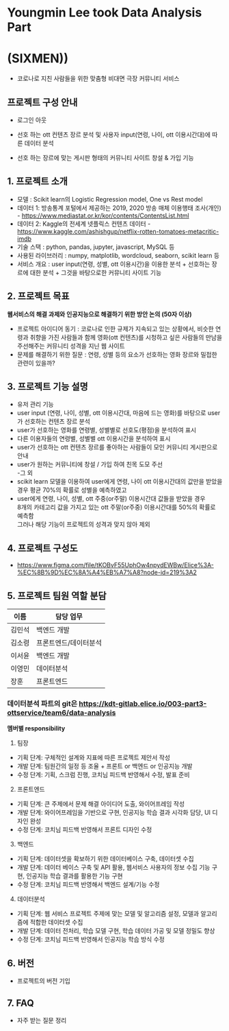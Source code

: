 # Youngmin Lee took Data Analysis Part

# (SIXMEN))
- 코로나로 지친 사람들을 위한 맞춤형 비대면 극장 커뮤니티 서비스


## 프로젝트 구성 안내

* 로그인 아웃

* 선호 하는 ott 컨텐츠 장르 분석 및 사용자 input(연령, 나이, ott 이용시간대)에 따른 데이터 분석

* 선호 하는 장르에 맞는 게시판 형태의 커뮤니티 사이트 창설 & 가입 기능

## 1. 프로젝트 소개



  - 모델 : Scikit learn의 Logistic Regression model, One vs Rest model
  - 데이터 1: 방송통계 포털에서 제공하는 2019, 2020 방송 매체 이용행태 조사(개인) - https://www.mediastat.or.kr/kor/contents/ContentsList.html
  - 데이터 2: Kaggle의 전세계 넷플릭스 컨텐츠 데이터 - https://www.kaggle.com/ashishgup/netflix-rotten-tomatoes-metacritic-imdb
  - 기술 스택 : python, pandas, jupyter, javascript, MySQL 등
  - 사용된 라이브러리 : numpy, matplotlib, wordcloud, seaborn, scikit learn 등
  - 서비스 개요 : user input(연령, 성별, ott 이용시간)을 이용한 분석 + 선호하는 장르에 대한 분석 + 그것을 바탕으로한 커뮤니티 사이트 기능

## 2. 프로젝트 목표

**웹서비스의 해결 과제와 인공지능으로 해결하기 위한 방안 논의 (50자 이상)**
  - 프로젝트 아이디어 동기 : 코로나로 인한 규제가 지속되고 있는 상황에서, 비슷한 연령과 취향을 가진 사람들과 함께 영화(ott 컨텐츠)를 시청하고 싶은 사람들의 만남을 주선해주는 커뮤니티 성격을 지닌 웹 사이트
  - 문제를 해결하기 위한 질문 : 연령, 성별 등의 요소가 선호하는 영화 장르와 밀접한 관련이 있을까?


## 3. 프로젝트 기능 설명


  - 유저 관리 기능
  - user input (연령, 나이, 성별, ott 이용시간대, 마음에 드는 영화)를 바탕으로 user가 선호하는 컨텐츠 장르 분석
  - user가 선호하는 영화를 연령별, 성별별로 선호도(평점)을 분석하여 표시
  - 다른 이용자들의 연령별, 성별별 ott 이용시간을 분석하여 표시
  - user가 선호하는 ott 컨텐츠 장르를 좋아하는 사람들이 모인 커뮤니티 게시판으로 안내<br>
  - user가 원하는 커뮤니티에 창설 / 가입 하여 친목 도모 주선<br>
  -그 외
   - scikit learn 모델을 이용하여 user에게 연령, 나이 ott 이용시간대의 값만을 받았을 경우 평균 70%의 확률로 성별을 예측하였고
   - user에게 연령, 나이, 성별, ott 주중(or주말) 이용시간대 값들을 받았을 경우 <br>
    8개의 카테고리 값을 가지고 있는 ott 주말(or주중) 이용시간대를 50%의 확률로 예측함 <br>
    그러나 해당 기능이 프로젝트의 성격과 맞지 않아 제외

## 4. 프로젝트 구성도
  - https://www.figma.com/file/tKOBvF55UphOw4npydEWBw/Elice%3A-%EC%8B%9D%EC%8A%A4%EB%A7%A8?node-id=219%3A2



## 5. 프로젝트 팀원 역할 분담
| 이름 | 담당 업무 |
| ------ | ------ |
| 김민석 | 백엔드 개발 |
| 김소령 | 프론트엔드/데이터분석 |
| 이서윤 | 백엔드 개발 |
| 이영민 | 데이터분석 | Youngmin Lee | Data Analysis |
| 장훈 | 프론트엔드 |

### 데이터분석 파트의 git은 https://kdt-gitlab.elice.io/003-part3-ottservice/team6/data-analysis

**멤버별 responsibility**

1. 팀장

- 기획 단계: 구체적인 설계와 지표에 따른 프로젝트 제안서 작성
- 개발 단계: 팀원간의 일정 등 조율 + 프론트 or 백엔드 or 인공지능 개발
- 수정 단계: 기획, 스크럼 진행, 코치님 피드백 반영해서 수정, 발표 준비

2. 프론트엔드

- 기획 단계: 큰 주제에서 문제 해결 아이디어 도출, 와이어프레임 작성
- 개발 단계: 와이어프레임을 기반으로 구현, 인공지능 학습 결과 시각화 담당, UI 디자인 완성
- 수정 단계: 코치님 피드백 반영해서 프론트 디자인 수정

3. 백엔드

- 기획 단계: 데이터셋을 확보하기 위한 데이터베이스 구축, 데이터셋 수집
- 개발 단계: 데이터 베이스 구축 및 API 활용, 웹서비스 사용자의 정보 수집 기능 구현, 인공지능 학습 결과를 활용한 기능 구현
- 수정 단계: 코치님 피드백 반영해서 백엔드 설계/기능 수정

4. 데이터분석

- 기획 단계: 웹 서비스 프로젝트 주제에 맞는 모델 및 알고리즘 설정, 모델과 알고리즘에 적합한 데이터셋 수집
- 개발 단계: 데이터 전처리, 학습 모델 구현, 학습 데이터 가공 및 모델 정밀도 향상
- 수정 단계: 코치님 피드백 반영해서 인공지능 학습 방식 수정


## 6. 버전
  - 프로젝트의 버전 기입

## 7. FAQ
  - 자주 받는 질문 정리
